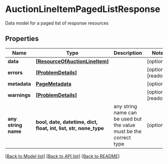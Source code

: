 # AuctionLineItemPagedListResponse

Data model for a paged list of response resources

## Properties
Name | Type | Description | Notes
------------ | ------------- | ------------- | -------------
**data** | [**[ResourceOfAuctionLineItem]**](ResourceOfAuctionLineItem.md) |  | [optional] 
**errors** | [**[ProblemDetails]**](ProblemDetails.md) |  | [optional] [readonly] 
**metadata** | [**PageMetadata**](PageMetadata.md) |  | [optional] 
**warnings** | [**[ProblemDetails]**](ProblemDetails.md) |  | [optional] [readonly] 
**any string name** | **bool, date, datetime, dict, float, int, list, str, none_type** | any string name can be used but the value must be the correct type | [optional]

[[Back to Model list]](../README.md#documentation-for-models) [[Back to API list]](../README.md#documentation-for-api-endpoints) [[Back to README]](../README.md)


